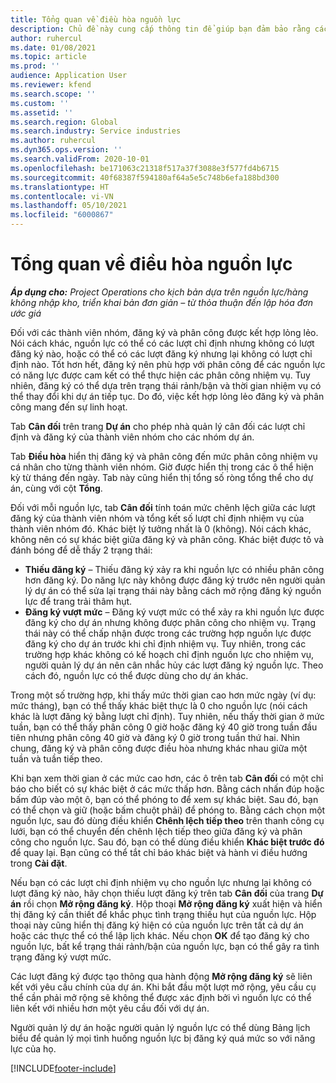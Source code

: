 ```yaml
---
title: Tổng quan về điều hòa nguồn lực
description: Chủ đề này cung cấp thông tin để giúp bạn đảm bảo rằng các lượt đăng ký và chỉ định nguồn lực của dự án thống nhất với nhau.
author: ruhercul
ms.date: 01/08/2021
ms.topic: article
ms.prod: ''
audience: Application User
ms.reviewer: kfend
ms.search.scope: ''
ms.custom: ''
ms.assetid: ''
ms.search.region: Global
ms.search.industry: Service industries
ms.author: ruhercul
ms.dyn365.ops.version: ''
ms.search.validFrom: 2020-10-01
ms.openlocfilehash: be171063c21318f517a37f3088e3f577fd4b6715
ms.sourcegitcommit: 40f68387f594180af64a5e5c748b6efa188bd300
ms.translationtype: HT
ms.contentlocale: vi-VN
ms.lasthandoff: 05/10/2021
ms.locfileid: "6000867"
---
```

# <a name="resource-reconciliation-overview"></a>Tổng quan về điều hòa nguồn lực

_**Áp dụng cho:** Project Operations cho kịch bản dựa trên nguồn lực/hàng không nhập kho, triển khai bản đơn giản – từ thỏa thuận đến lập hóa đơn ước giá_

Đối với các thành viên nhóm, đăng ký và phân công được kết hợp lỏng lẻo. Nói cách khác, nguồn lực có thể có các lượt chỉ định nhưng không có lượt đăng ký nào, hoặc có thể có các lượt đăng ký nhưng lại không có lượt chỉ định nào. Tốt hơn hết, đăng ký nên phù hợp với phân công để các nguồn lực có năng lực được cam kết có thể thực hiện các phân công nhiệm vụ. Tuy nhiên, đăng ký có thể dựa trên trạng thái rảnh/bận và thời gian nhiệm vụ có thể thay đổi khi dự án tiếp tục. Do đó, việc kết hợp lỏng lẻo đăng ký và phân công mang đến sự linh hoạt.

Tab **Cân đối** trên trang **Dự án** cho phép nhà quản lý cân đối các lượt chỉ định và đăng ký của thành viên nhóm cho các nhóm dự án.

Tab **Điều hòa** hiển thị đăng ký và phân công đến mức phân công nhiệm vụ cá nhân cho từng thành viên nhóm. Giờ được hiển thị trong các ô thể hiện kỳ từ tháng đến ngày. Tab này cũng hiển thị tổng số ròng tổng thể cho dự án, cùng với cột **Tổng**.

Đối với mỗi nguồn lực, tab **Cân đối** tính toán mức chênh lệch giữa các lượt đăng ký của thành viên nhóm và tổng kết số lượt chỉ định nhiệm vụ của thành viên nhóm đó. Khác biệt lý tưởng nhất là 0 (không). Nói cách khác, không nên có sự khác biệt giữa đăng ký và phân công. Khác biệt được tô và đánh bóng để dễ thấy 2 trạng thái:

- **Thiếu đăng ký** – Thiếu đăng ký xảy ra khi nguồn lực có nhiều phân công hơn đăng ký. Do năng lực này không được đăng ký trước nên người quản lý dự án có thể sửa lại trạng thái này bằng cách mở rộng đăng ký nguồn lực để trang trải thâm hụt.
- **Đăng ký vượt mức** – Đăng ký vượt mức có thể xảy ra khi nguồn lực được đăng ký cho dự án nhưng không được phân công cho nhiệm vụ. Trạng thái này có thể chấp nhận được trong các trường hợp nguồn lực được đăng ký cho dự án trước khi chỉ định nhiệm vụ. Tuy nhiên, trong các trường hợp khác không có kế hoạch chỉ định nguồn lực cho nhiệm vụ, người quản lý dự án nên cân nhắc hủy các lượt đăng ký nguồn lực. Theo cách đó, nguồn lực có thể được dùng cho dự án khác.

Trong một số trường hợp, khi thấy mức thời gian cao hơn mức ngày (ví dụ: mức tháng), bạn có thể thấy khác biệt thực là 0 cho nguồn lực (nói cách khác là lượt đăng ký bằng lượt chỉ định). Tuy nhiên, nếu thấy thời gian ở mức tuần, bạn có thể thấy phân công 0 giờ hoặc đăng ký 40 giờ trong tuần đầu tiên nhưng phân công 40 giờ và đăng ký 0 giờ trong tuần thứ hai. Nhìn chung, đăng ký và phân công được điều hòa nhưng khác nhau giữa một tuần và tuần tiếp theo.

Khi bạn xem thời gian ở các mức cao hơn, các ô trên tab **Cân đối** có một chỉ báo cho biết có sự khác biệt ở các mức thấp hơn. Bằng cách nhấn đúp hoặc bấm đúp vào một ô, bạn có thể phóng to để xem sự khác biệt. Sau đó, bạn có thể chọn và giữ (hoặc bấm chuột phải) để phóng to. Bằng cách chọn một nguồn lực, sau đó dùng điều khiển **Chênh lệch tiếp theo** trên thanh công cụ lưới, bạn có thể chuyển đến chênh lệch tiếp theo giữa đăng ký và phân công cho nguồn lực. Sau đó, bạn có thể dùng điều khiển **Khác biệt trước đó** để quay lại. Bạn cũng có thể tắt chỉ báo khác biệt và hành vi điều hướng trong **Cài đặt**.

Nếu bạn có các lượt chỉ định nhiệm vụ cho nguồn lực nhưng lại không có lượt đăng ký nào, hãy chọn thiếu lượt đăng ký trên tab **Cân đối** của trang **Dự án** rồi chọn **Mở rộng đăng ký**. Hộp thoại **Mở rộng đăng ký** xuất hiện và hiển thị đăng ký cần thiết để khắc phục tình trạng thiếu hụt của nguồn lực. Hộp thoại này cũng hiển thị đăng ký hiện có của nguồn lực trên tất cả dự án hoặc các thực thể có thể lập lịch khác. Nếu chọn **OK** để tạo đăng ký cho nguồn lực, bất kể trạng thái rảnh/bận của nguồn lực, bạn có thể gây ra tình trạng đăng ký vượt mức.

Các lượt đăng ký được tạo thông qua hành động **Mở rộng đăng ký** sẽ liên kết với yêu cầu chính của dự án. Khi bắt đầu một lượt mở rộng, yêu cầu cụ thể cần phải mở rộng sẽ không thể được xác định bởi vì nguồn lực có thể liên kết với nhiều hơn một yêu cầu đối với dự án.

Người quản lý dự án hoặc người quản lý nguồn lực có thể dùng Bảng lịch biểu để quản lý mọi tình huống nguồn lực bị đăng ký quá mức so với năng lực của họ.


[!INCLUDE[footer-include](../includes/footer-banner.md)]